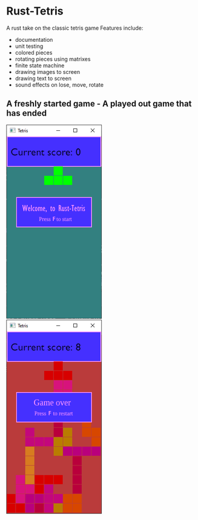 # Rust-Tetris
A rust take on the classic tetris game
Features include: 
- documentation
- unit testing
- colored pieces
- rotating pieces using matrixes
- finite state machine
- drawing images to screen
- drawing text to screen
- sound effects on lose, move, rotate 

## A freshly started game - A played out game that has ended
![alt text](https://raw.githubusercontent.com/mjzilver/Rust-Tetris/main/assets/startscreen.png) ![alt text](https://raw.githubusercontent.com/mjzilver/Rust-Tetris/main/assets/gamoverscreen.png)
